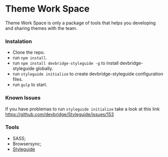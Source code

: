 # Theme Work Space

Theme Work Space is only a package of tools that helps you developing and sharing themes with the team.

### Instalation

- Clone the repo.
- run `npm install`.
- run `npm install devbridge-styleguide -g` to install devbridge-styleguide globally.
- run `styleguide initialize` to create devbridge-styleguide configuration files.
- run `gulp` to start.

### Known Issues
If you have problemas to run `styleguide initialize` take a look at this link https://github.com/devbridge/Styleguide/issues/153

### Tools
- SASS;
- Browsersync;
- [Styleguide](http://livingstyleguide.devbridge.com)

